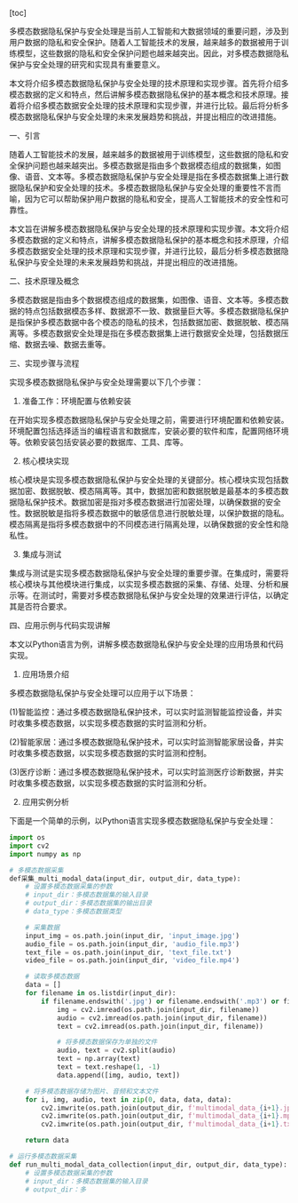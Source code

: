 
[toc]                    
                
                
多模态数据隐私保护与安全处理是当前人工智能和大数据领域的重要问题，涉及到用户数据的隐私和安全保护。随着人工智能技术的发展，越来越多的数据被用于训练模型，这些数据的隐私和安全保护问题也越来越突出。因此，对多模态数据隐私保护与安全处理的研究和实现具有重要意义。

本文将介绍多模态数据隐私保护与安全处理的技术原理和实现步骤。首先将介绍多模态数据的定义和特点，然后讲解多模态数据隐私保护的基本概念和技术原理。接着将介绍多模态数据安全处理的技术原理和实现步骤，并进行比较。最后将分析多模态数据隐私保护与安全处理的未来发展趋势和挑战，并提出相应的改进措施。

一、引言

随着人工智能技术的发展，越来越多的数据被用于训练模型，这些数据的隐私和安全保护问题也越来越突出。多模态数据是指由多个数据模态组成的数据集，如图像、语音、文本等。多模态数据隐私保护与安全处理是指在多模态数据集上进行数据隐私保护和安全处理的技术。多模态数据隐私保护与安全处理的重要性不言而喻，因为它可以帮助保护用户数据的隐私和安全，提高人工智能技术的安全性和可靠性。

本文旨在讲解多模态数据隐私保护与安全处理的技术原理和实现步骤。本文将介绍多模态数据的定义和特点，讲解多模态数据隐私保护的基本概念和技术原理，介绍多模态数据安全处理的技术原理和实现步骤，并进行比较，最后分析多模态数据隐私保护与安全处理的未来发展趋势和挑战，并提出相应的改进措施。

二、技术原理及概念

多模态数据是指由多个数据模态组成的数据集，如图像、语音、文本等。多模态数据的特点包括数据模态多样、数据源不一致、数据量巨大等。多模态数据隐私保护是指保护多模态数据中各个模态的隐私的技术，包括数据加密、数据脱敏、模态隔离等。多模态数据安全处理是指在多模态数据集上进行数据安全处理，包括数据压缩、数据去噪、数据去重等。

三、实现步骤与流程

实现多模态数据隐私保护与安全处理需要以下几个步骤：

1. 准备工作：环境配置与依赖安装

在开始实现多模态数据隐私保护与安全处理之前，需要进行环境配置和依赖安装。环境配置包括选择适当的编程语言和数据库，安装必要的软件和库，配置网络环境等。依赖安装包括安装必要的数据库、工具、库等。

2. 核心模块实现

核心模块是实现多模态数据隐私保护与安全处理的关键部分。核心模块实现包括数据加密、数据脱敏、模态隔离等。其中，数据加密和数据脱敏是最基本的多模态数据隐私保护技术。数据加密是指对多模态数据进行加密处理，以确保数据的安全性。数据脱敏是指将多模态数据中的敏感信息进行脱敏处理，以保护数据的隐私。模态隔离是指将多模态数据中的不同模态进行隔离处理，以确保数据的安全性和隐私性。

3. 集成与测试

集成与测试是实现多模态数据隐私保护与安全处理的重要步骤。在集成时，需要将核心模块与其他模块进行集成，以实现多模态数据的采集、存储、处理、分析和展示等。在测试时，需要对多模态数据隐私保护与安全处理的效果进行评估，以确定其是否符合要求。

四、应用示例与代码实现讲解

本文以Python语言为例，讲解多模态数据隐私保护与安全处理的应用场景和代码实现。

1. 应用场景介绍

多模态数据隐私保护与安全处理可以应用于以下场景：

(1)智能监控：通过多模态数据隐私保护技术，可以实时监测智能监控设备，并实时收集多模态数据，以实现多模态数据的实时监测和分析。

(2)智能家居：通过多模态数据隐私保护技术，可以实时监测智能家居设备，并实时收集多模态数据，以实现多模态数据的实时监测和控制。

(3)医疗诊断：通过多模态数据隐私保护技术，可以实时监测医疗诊断数据，并实时收集多模态数据，以实现多模态数据的实时监测和分析。

2. 应用实例分析

下面是一个简单的示例，以Python语言实现多模态数据隐私保护与安全处理：

```python
import os
import cv2
import numpy as np

# 多模态数据采集
def采集_multi_modal_data(input_dir, output_dir, data_type):
    # 设置多模态数据采集的参数
    # input_dir：多模态数据集的输入目录
    # output_dir：多模态数据集的输出目录
    # data_type：多模态数据类型

    # 采集数据
    input_img = os.path.join(input_dir, 'input_image.jpg')
    audio_file = os.path.join(input_dir, 'audio_file.mp3')
    text_file = os.path.join(input_dir, 'text_file.txt')
    video_file = os.path.join(input_dir, 'video_file.mp4')

    # 读取多模态数据
    data = []
    for filename in os.listdir(input_dir):
        if filename.endswith('.jpg') or filename.endswith('.mp3') or filename.endswith('.txt'):
            img = cv2.imread(os.path.join(input_dir, filename))
            audio = cv2.imread(os.path.join(input_dir, filename))
            text = cv2.imread(os.path.join(input_dir, filename))

            # 将多模态数据保存为单独的文件
            audio, text = cv2.split(audio)
            text = np.array(text)
            text = text.reshape(1, -1)
            data.append([img, audio, text])

    # 将多模态数据存储为图片、音频和文本文件
    for i, img, audio, text in zip(0, data, data, data):
        cv2.imwrite(os.path.join(output_dir, f'multimodal_data_{i+1}.jpg'), img)
        cv2.imwrite(os.path.join(output_dir, f'multimodal_data_{i+1}.mp3'), audio.numpy())
        cv2.imwrite(os.path.join(output_dir, f'multimodal_data_{i+1}.txt'), text.numpy())

    return data

# 运行多模态数据采集
def run_multi_modal_data_collection(input_dir, output_dir, data_type):
    # 设置多模态数据采集的参数
    # input_dir：多模态数据集的输入目录
    # output_dir：多

